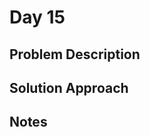 # Day 15

## Problem Description

<!-- Add problem description here -->

## Solution Approach

<!-- Add your solution approach here -->

## Notes

<!-- Add any additional notes here -->
